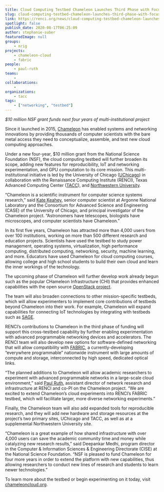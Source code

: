 ```yaml
---
title: Cloud Computing Testbed Chameleon Launches Third Phase with Focus on IoT and Reproducibility
slug: cloud-computing-testbed-chameleon-launches-third-phase-with-focus-on-iot-and-reproducibility
link: https://renci.org/news/cloud-computing-testbed-chameleon-launches-third-phase-with-focus-on-iot-and-reproducibility/
spotlight: false
publish_date: 2020-08-17T06:25:09
author: stephanie-suber
featuredImage: null
groups:
    - nrig
projects:
    - chameleon-cloud
    - fabric
people:
    - paul-ruth
teams: 
    - 
collaborations:
    - 
organizations:
    - tacc
tags:
    - ["networking", "testbed"]
---
```


<p><em>$10 million NSF grant funds next four years of multi-institutional project</em></p>



<p>Since it launched in 2015, <a href="http://chameleoncloud.org" target="_blank" rel="noreferrer noopener" aria-label=" (opens in a new tab)">Chameleon</a> has enabled systems and networking innovations by providing thousands of computer scientists with the bare metal access they need to conceptualize, assemble, and test new cloud computing approaches. </p>



<p>Under a new four-year, $10 million grant from the National Science Foundation (NSF), the cloud computing testbed will further broaden its scope, adding new features for reproducibility, IoT and networking experimentation, and GPU computation to its core mission. This multi-institutional initiative is led by the University of Chicago (<a href="https://www.uchicago.edu/" target="_blank" rel="noreferrer noopener" aria-label=" (opens in a new tab)">UChicago</a>) in collaboration with the Renaissance Computing Institute (RENCI), Texas Advanced Computing Center (<a href="https://www.tacc.utexas.edu/" target="_blank" rel="noreferrer noopener" aria-label=" (opens in a new tab)">TACC</a>), and <a href="https://www.northwestern.edu/" target="_blank" rel="noreferrer noopener" aria-label=" (opens in a new tab)">Northwestern University</a>.</p>



<p>“Chameleon is a scientific instrument for computer science systems research,” said <a href="https://www.mcs.anl.gov/~keahey/" target="_blank" rel="noreferrer noopener" aria-label=" (opens in a new tab)">Kate Keahey</a>, senior computer scientist at Argonne National Laboratory and the Consortium for Advanced Science and Engineering (CASE) of the University of Chicago, and principal investigator of the Chameleon project. “Astronomers have telescopes, biologists have microscopes, and computer scientists have Chameleon.”</p>



<p>In its first five years, Chameleon has attracted more than 4,000 users from over 100 institutions, working on more than 500 different research and education projects. Scientists have used the testbed to study power management, operating systems, virtualization, high performance computing, distributed computing, networking, security, machine learning, and more. Educators have used Chameleon for cloud computing courses, allowing college and high school students to build their own cloud and learn the inner workings of the technology.&nbsp;</p>



<p>The upcoming phase of Chameleon will further develop work already begun such as the popular CHameleon Infrastructure (CHI) that provides enhanced capabilities with the open source <a href="https://www.openstack.org/" target="_blank" rel="noreferrer noopener" aria-label=" (opens in a new tab)">OpenStack project</a>. </p>



<p>The team will also broaden connections to other mission-specific testbeds, which will allow experimenters to implement core contributions of testbeds beyond Chameleon into their work. For example, Chameleon will expand capabilities for connecting IoT technologies by integrating with testbeds such as <a href="https://www.anl.gov/mcs/sage-a-softwaredefined-sensor-network" target="_blank" rel="noreferrer noopener" aria-label=" (opens in a new tab)">SAGE</a>.</p>



<p>RENCI’s contributions to Chameleon in the third phase of funding will support this cross-testbed capability by further enabling experimentation with advanced programmable networking devices and accelerators. The RENCI team will also develop new options for software-defined networking that will allow compatibility with <a href="https://fabric-testbed.net/" target="_blank" rel="noreferrer noopener" aria-label=" (opens in a new tab)">FABRIC</a>, a currently-developing “everywhere programmable” nationwide instrument with large amounts of compute and storage, interconnected by high speed, dedicated optical links. </p>



<p>“The planned additions to Chameleon will allow academic researchers to experiment with advanced programmable networks in a large-scale cloud environment,” said <a href="http://nrig.renci.org/staff/paul-ruth/" target="_blank" rel="noreferrer noopener" aria-label=" (opens in a new tab)">Paul Ruth</a>, assistant director of network research and infrastructure at RENCI and co-PI on the Chameleon project. “We are excited to extend Chameleon’s cloud experiments into RENCI’s FABRIC testbed, which will facilitate larger, more diverse networking experiments.” </p>



<p>Finally, the Chameleon team will also add expanded tools for reproducible research, and they will add new hardware and storage resources at the project’s two primary sites, UChicago and TACC, as well as at a supplemental Northwestern University site.</p>



<p>“Chameleon is a great example of how shared infrastructure with over 4,000 users can save the academic community time and money while catalyzing new research results,” said Deepankar Medhi, program director in the Computer &amp; Information Sciences &amp; Engineering Directorate (CISE) at the National Science Foundation. “NSF is pleased to fund Chameleon for four more years in order to extend the platform with new capabilities, thus allowing researchers to conduct new lines of research and students to learn newer technologies.”</p>



<p>To learn more about the testbed or begin experimenting on it today, visit <a href="https://www.chameleoncloud.org/">chameleoncloud.org</a>.</p>
<!-- AddThis Share Buttons generic via filter on the_content -->

